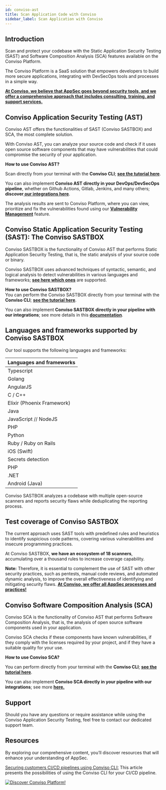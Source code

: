 ```yaml
---
id: conviso-ast
title: Scan Application Code with Conviso
sidebar_label: Scan Application with Conviso
---
```


## Introduction

Scan and protect your codebase with the Static Application Security Testing (SAST) and  Software Composition Analysis (SCA) features available on the Conviso Platform.

The Conviso Platform is a SaaS solution that empowers developers to build more secure applications, integrating with DevSecOps tools and processes in a simple way.

**[At Conviso, we believe that AppSec goes beyond security tools, and we offer a comprehensive approach that includes consulting, training, and support services.](https://cta-service-cms2.hubspot.com/web-interactives/public/v1/track/redirect?encryptedPayload=AVxigLKtcWzoFbzpyImNNQsXC9S54LjJuklwM39zNd7hvSoR%2FVTX%2FXjNdqdcIIDaZwGiNwYii5hXwRR06puch8xINMyL3EXxTMuSG8Le9if9juV3u%2F%2BX%2FCKsCZN1tLpW39gGnNpiLedq%2BrrfmYxgh8G%2BTcRBEWaKasQ%3D&webInteractiveContentId=125788977029&portalId=5613826)**

## Conviso Application Security Testing (AST)

Conviso AST offers the functionalities of SAST (Conviso SASTBOX) and SCA, the most complete solution. 

With Conviso AST, you can analyze your source code and check if it uses open source software components that may have vulnerabilities that could compromise the security of your application.

**How to use Conviso AST?**

Scan directly from your terminal with the **Conviso CLI**; **[see the tutorial here](../cli/installation.md)**.

You can also implement **Conviso AST directly in your DevOps/DevSecOps pipeline**, whether on Github Actions, Gitlab, Jenkins, and many others; **discover[ our integrations here](../integrations/integrations_intro.md)**.

The analysis results are sent to Conviso Platform, where you can view, prioritize and fix the vulnerabilities found using our **[Vulnerability Management](../general/vulnerabilities_management.md)** feature.

## Conviso Static Application Security Testing (SAST): The Conviso SASTBOX

Conviso SASTBOX is the functionality of Conviso AST that performs Static Application Security Testing, that is, the static analysis of your source code or binary. 

Conviso SASTBOX uses advanced techniques of syntactic, semantic, and logical analysis to detect vulnerabilities in various languages and frameworks; **[see here which ones](#languages-and-frameworks-supported-by-conviso-sastbox)** are supported.

**How to use Conviso SASTBOX?**  \
You can perform the Conviso SASTBOX directly from your terminal with the **Conviso CLI**; **[see the tutorial here](../cli/ast.md)**.

You can also implement **Conviso SASTBOX directly in your pipeline with our integrations**; see more details in this **[documentation](../integrations/integrations_intro.md/#conviso-platform-cicd-integration)**.

## Languages and frameworks supported by Conviso SASTBOX

Our tool supports the following languages and frameworks:

| Languages and frameworks     |
| ---------------------------- |
| Typescript                   |
| Golang                       |
| AngularJS                    |
| C / C++                      |
| Elixir (Phoenix Framework)   |
| Java                         |
| JavaScript // NodeJS         |
| PHP                          |
| Python                       |
| Ruby / Ruby on Rails         |
| iOS (Swift)                  |
| Secrets detection            |
| PHP                          |
| .NET                         |
| Android (Java)               |

Conviso SASTBOX analyzes a codebase with multiple open-source scanners and reports security flaws while deduplicating the reporting process.

## Test coverage of Conviso SASTBOX

The current approach uses SAST tools with predefined rules and heuristics to identify suspicious code patterns, covering various vulnerabilities and insecure programming practices.

At Conviso SASTBOX, **we have an ecosystem of 18 scanners**, accumulating over a thousand rules to increase coverage capability.

**Note:** Therefore, it is essential to complement the use of SAST with other security practices, such as pentests, manual code reviews, and automated dynamic analysis, to improve the overall effectiveness of identifying and mitigating security flaws. **[At Conviso, we offer all AppSec processes and practices!](https://cta-service-cms2.hubspot.com/web-interactives/public/v1/track/redirect?encryptedPayload=AVxigLKtcWzoFbzpyImNNQsXC9S54LjJuklwM39zNd7hvSoR%2FVTX%2FXjNdqdcIIDaZwGiNwYii5hXwRR06puch8xINMyL3EXxTMuSG8Le9if9juV3u%2F%2BX%2FCKsCZN1tLpW39gGnNpiLedq%2BrrfmYxgh8G%2BTcRBEWaKasQ%3D&webInteractiveContentId=125788977029&portalId=5613826)**

## Conviso Software Composition Analysis (SCA)

Conviso SCA is the functionality of Conviso AST that performs Software Composition Analysis, that is, the analysis of open source software components used in your application.

Conviso SCA checks if these components have known vulnerabilities, if they comply with the licenses required by your project, and if they have a suitable quality for your use.

**How to use Conviso SCA?** 

You can perform directly from your terminal with the **Conviso CLI**; **[see the tutorial here](../cli/ast.md)**.

You can also implement **Conviso SCA directly in your pipeline with our integrations**; see more **[here.](../integrations/integrations_intro.md/#conviso-platform-cicd-integration)**

## Support

Should you have any questions or require assistance while using the Conviso Application Security Testing, feel free to contact our dedicated support team.

## Resources

By exploring our comprehensive content, you’ll discover resources that will enhance your understanding of AppSec.

[Securing customers CI/CD pipelines using Conviso CLI:](https://bit.ly/3LS1oD7) This article presents the possibilities of using the Conviso CLI for your CI/CD pipeline.


[![Discover Conviso Platform!](https://no-cache.hubspot.com/cta/default/5613826/interactive-125788977029.png)](https://cta-service-cms2.hubspot.com/web-interactives/public/v1/track/redirect?encryptedPayload=AVxigLKtcWzoFbzpyImNNQsXC9S54LjJuklwM39zNd7hvSoR%2FVTX%2FXjNdqdcIIDaZwGiNwYii5hXwRR06puch8xINMyL3EXxTMuSG8Le9if9juV3u%2F%2BX%2FCKsCZN1tLpW39gGnNpiLedq%2BrrfmYxgh8G%2BTcRBEWaKasQ%3D&webInteractiveContentId=125788977029&portalId=5613826)